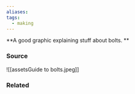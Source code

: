 ```yaml
---
aliases: 
tags:
  - making
---
```

**A good graphic explaining stuff about bolts. **

### Source

![[assetsGuide to bolts.jpeg]]

### Related